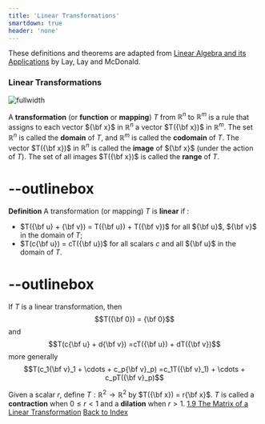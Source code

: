 ```yaml
---
title: 'Linear Transformations'
smartdown: true
header: 'none'
---
```


These definitions and theorems are adapted from [Linear Algebra and its Applications](https://www.cartagena99.com/recursos/alumnos/temarios/210609113348-Linear%20Algebra%20and%20its%20applications.pdf) by Lay, Lay and McDonald.

### Linear Transformations

![fullwidth](https://www.youtube.com/watch?v=kYB8IZa5AuE&list=PLZHQObOWTQDPD3MizzM2xVFitgF8hE_ab&index=3)

A **transformation** (or **function** or **mapping**) $T$ from $\mathbb{R}^n$ to $\mathbb{R}^m$ is a rule that assigns to each vector ${\bf x}$ in $\mathbb{R}^n$ a vector $T({\bf x})$ in $\mathbb{R}^m$.  The set $\mathbb{R}^n$ is called the **domain** of $T$, and $\mathbb{R}^m$ is called the **codomain** of $T$.  The vector $T({\bf x})$ in $\mathbb{R}^n$ is called the **image** of ${\bf x}$ (under the action of $T$).  The set of all images $T({\bf x})$ is called the **range** of $T$.


# --outlinebox
**Definition** A transformation (or mapping) $T$ is **linear** if :
 - $T({\bf u} + {\bf v}) = T({\bf u}) + T({\bf v})$ for all ${\bf u}$, ${\bf v}$ in the domain of $T$;
 - $T(c{\bf u}) = cT({\bf u})$ for all scalars $c$ and all ${\bf u}$ in the domain of $T$.
# --outlinebox


If $T$ is a linear transformation, then 
$$T({\bf 0}) = {\bf 0}$$
and
$$T(c{\bf u} + d{\bf v}) =cT({\bf u}) + dT({\bf v})$$
more generally
$$T(c_1{\bf v}_1 + \cdots + c_p{\bf v}_p) =c_1T({\bf v}_1) + \cdots + c_pT({\bf v}_p)$$

Given a scalar $r$, define $T:\mathbb{R}^2 \rightarrow \mathbb{R}^2$ by $T({\bf x}) = r{\bf x}$. $T$ is called a **contraction** when $0 \leq r < 1$ and a **dilation** when $r>1$.
[1.9 The Matrix of a Linear Transformation](/pages/LA7)
[Back to Index](/pages/andre)

